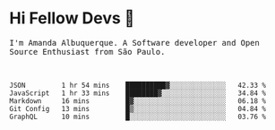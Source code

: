 # Hi Fellow Devs :wave:
   
<p>
  <samp>
    I'm Amanda Albuquerque. A Software developer and Open Source Enthusiast from São Paulo.
  </samp>

  
<!--   [![Twitter Follow](https://img.shields.io/twitter/follow/alalbux?style=social)](https://www.twitter.com/alalbux)
  [![Linkedin Badge](https://img.shields.io/badge/-alalbux-blue?style=flat-square&logo=Linkedin&logoColor=white&link=https://www.linkedin.com/in/alalbux/)](https://www.linkedin.com/in/alalbux/)
  [![Medium Badge](https://img.shields.io/badge/-alalbux-black?style=flat-square&logo=Medium&logoColor=white&link=https://medium.com/@alalbux)](https://medium.com/@alalbux) -->
</p>

  <br/>
  

<!--START_SECTION:waka-->
```text
JSON         1 hr 54 mins    ██████████▓░░░░░░░░░░░░░░   42.33 % 
JavaScript   1 hr 33 mins    ████████▓░░░░░░░░░░░░░░░░   34.84 % 
Markdown     16 mins         █▓░░░░░░░░░░░░░░░░░░░░░░░   06.18 % 
Git Config   13 mins         █▒░░░░░░░░░░░░░░░░░░░░░░░   04.84 % 
GraphQL      10 mins         █░░░░░░░░░░░░░░░░░░░░░░░░   03.76 % 
```
<!--END_SECTION:waka-->


